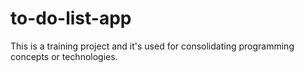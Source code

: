 # to-do-list-app

This is a training project and it's used for consolidating programming concepts or technologies.
